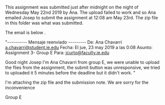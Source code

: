 This assignment was submitted just after midnight on the night of Wednesday May 22nd 2019 by Ana.
The upload failed to work and so Ana emailed Josep to submit the assignment at 12:08 am May 23rd. 
The zip file in this folder was what was submitted.  

The email is below .

"---------- Mensaje reenviado ---------
De: Ana Chavarri <a.chavarri@student.ie.edu>
Fecha: El jue, 23 may 2019 a las 0:08
Asunto: Assignment 3- Group E
Para: <jcurto@faculty.ie.edu>


Good night Josep 
I'm Ana Chavarri from group E, we were unable to upload the flies from the assignment, the submit button was unresponsive, we tried to uploaded it 5 minutes before the deadline but it didn't work. "


I'm attaching the zip file and the submission note. 
We are sorry for the inconvenience 

Group E